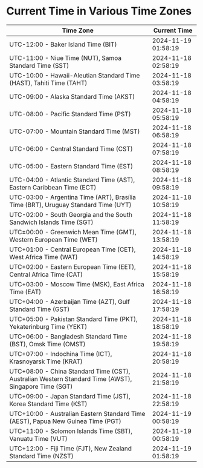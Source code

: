 # Current Time in Various Time Zones

| Time Zone | Current Time |
|-----------|--------------|
| UTC-12:00 - Baker Island Time (BIT) | 2024-11-19 01:58:19 |
| UTC-11:00 - Niue Time (NUT), Samoa Standard Time (SST) | 2024-11-18 02:58:19 |
| UTC-10:00 - Hawaii-Aleutian Standard Time (HAST), Tahiti Time (TAHT) | 2024-11-18 03:58:19 |
| UTC-09:00 - Alaska Standard Time (AKST) | 2024-11-18 04:58:19 |
| UTC-08:00 - Pacific Standard Time (PST) | 2024-11-18 05:58:19 |
| UTC-07:00 - Mountain Standard Time (MST) | 2024-11-18 06:58:19 |
| UTC-06:00 - Central Standard Time (CST) | 2024-11-18 07:58:19 |
| UTC-05:00 - Eastern Standard Time (EST) | 2024-11-18 08:58:19 |
| UTC-04:00 - Atlantic Standard Time (AST), Eastern Caribbean Time (ECT) | 2024-11-18 09:58:19 |
| UTC-03:00 - Argentina Time (ART), Brasília Time (BRT), Uruguay Standard Time (UYT) | 2024-11-18 10:58:19 |
| UTC-02:00 - South Georgia and the South Sandwich Islands Time (SGT) | 2024-11-18 11:58:19 |
| UTC±00:00 - Greenwich Mean Time (GMT), Western European Time (WET) | 2024-11-18 13:58:19 |
| UTC+01:00 - Central European Time (CET), West Africa Time (WAT) | 2024-11-18 14:58:19 |
| UTC+02:00 - Eastern European Time (EET), Central Africa Time (CAT) | 2024-11-18 15:58:19 |
| UTC+03:00 - Moscow Time (MSK), East Africa Time (EAT) | 2024-11-18 16:58:19 |
| UTC+04:00 - Azerbaijan Time (AZT), Gulf Standard Time (GST) | 2024-11-18 17:58:19 |
| UTC+05:00 - Pakistan Standard Time (PKT), Yekaterinburg Time (YEKT) | 2024-11-18 18:58:19 |
| UTC+06:00 - Bangladesh Standard Time (BST), Omsk Time (OMST) | 2024-11-18 19:58:19 |
| UTC+07:00 - Indochina Time (ICT), Krasnoyarsk Time (KRAT) | 2024-11-18 20:58:19 |
| UTC+08:00 - China Standard Time (CST), Australian Western Standard Time (AWST), Singapore Time (SGT) | 2024-11-18 21:58:19 |
| UTC+09:00 - Japan Standard Time (JST), Korea Standard Time (KST) | 2024-11-18 22:58:19 |
| UTC+10:00 - Australian Eastern Standard Time (AEST), Papua New Guinea Time (PGT) | 2024-11-19 00:58:19 |
| UTC+11:00 - Solomon Islands Time (SBT), Vanuatu Time (VUT) | 2024-11-19 00:58:19 |
| UTC+12:00 - Fiji Time (FJT), New Zealand Standard Time (NZST) | 2024-11-19 01:58:19 |

